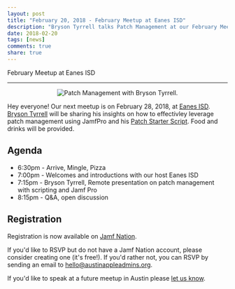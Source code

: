 ```yaml
---
layout: post
title: "February 20, 2018 - February Meetup at Eanes ISD"
description: "Bryson Tyrrell talks Patch Management at our February Meetup in Eanes ISD."
date: 2018-02-20
tags: [news]
comments: true
share: true
---
```


February Meetup at Eanes ISD

---

<div align="center"><img src="https://media1.tenor.com/images/fde560261da8a964771406d0edb3ef6e/tenor.gif?itemid=8981104" alt="Patch Management with Bryson Tyrrell." /></div>

Hey everyone! Our next meetup is on February 28, 2018, at [Eanes ISD](http://www.eanesisd.net). [Bryson Tyrrell](https://twitter.com/bryson3gps) will be sharing his insights on how to effectivley leverage patch management using JamfPro and his [Patch Starter Script](https://github.com/brysontyrrell/Patch-Starter-Script). Food and drinks will be provided.

## Agenda

* 6:30pm - Arrive, Mingle, Pizza
* 7:00pm - Welcomes and introductions with our host Eanes ISD
* 7:15pm - Bryson Tyrrell, Remote presentation on patch management with scripting and Jamf Pro
* 8:15pm - Q&amp;A, open discussion

## Registration

Registration is now available on [Jamf Nation](https://www.jamf.com/jamf-nation/events/user-groups/200/austin-apple-admins-february-meetup-at-eanes-isd?view=info).

If you'd like to RSVP but do not have a Jamf Nation account, please consider creating one (it's free!). If you'd rather not, you can RSVP by sending an email to <a href="mailto:hello@austinappleadmins.org?subject=RSVP for February 28th">hello@austinappleadmins.org</a>.

If you'd like to speak at a future meetup in Austin please [let us know](https://goo.gl/forms/SlplkdmkkyKpG7982).
